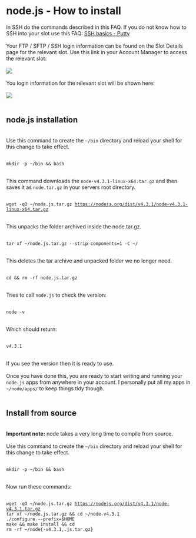 <h1>node.js - How to install</h1>

        
In SSH do the commands described in this FAQ. If you do not know how to SSH into your slot use this FAQ: <a href="https://www.feralhosting.com/faq/view?question=12">SSH basics - Putty</a><br>
<br>
Your FTP &#x2F; SFTP &#x2F; SSH login information can be found on the Slot Details page for the relevant slot. Use this link in your Account Manager to access the relevant slot:<br>
<br>
<img src="https://raw.github.com/feralhosting/feralfilehosting/master/Feral%20Wiki/0%20Generic/slot_detail_link.png"><br>
<br>
You login information for the relevant slot will be shown here:<br>
<br>
<img src="https://raw.github.com/feralhosting/feralfilehosting/master/Feral%20Wiki/0%20Generic/slot_detail_ssh.png"><br>
<br>
<h2>node.js installation</h2><br>
Use this command to create the <code>~&#x2F;bin</code> directory and reload your shell for this change to take effect.<br>
<br>
<pre><code>mkdir -p ~&#x2F;bin &amp;&amp; bash</code></pre><br>
This command downloads the <code>node-v4.3.1-linux-x64.tar.gz</code> and then saves it as <code>node.tar.gz</code> in your servers root directory.<br>
<br>
<pre><code>wget -qO ~&#x2F;node.js.tar.gz <a href="https://nodejs.org/dist/v4.3.1/node-v4.3.1-linux-x64.tar.gz">https:&#x2F;&#x2F;nodejs.org&#x2F;dist&#x2F;v4.3.1&#x2F;node-v4.3.1-linux-x64.tar.gz</a></code></pre><br>
This unpacks the folder archived inside the node.tar.gz.<br>
<br>
<pre><code>tar xf ~&#x2F;node.js.tar.gz --strip-components=1 -C ~&#x2F;</code></pre><br>
This deletes the tar archive and unpacked folder we no longer need.<br>
<br>
<pre><code>cd &amp;&amp; rm -rf node.js.tar.gz</code></pre><br>
Tries to call <code>node.js</code> to check the version:<br>
<br>
<pre><code>node -v</code></pre><br>
Which should return:<br>
<br>
<pre><code>v4.3.1</code></pre><br>
If you see the version then it is ready to use.<br>
<br>
Once you have done this, you are ready to start writing and running your <code>node.js</code> apps from anywhere in your account. I personally put all my apps in <code>~&#x2F;node&#x2F;apps&#x2F;</code> to keep things tidy though.<br>
<br>
<h2>Install from source</h2><br>
<strong>Important note:</strong> node takes a very long time to compile from source.<br>
<br>
Use this command to create the <code>~&#x2F;bin</code> directory and reload your shell for this change to take effect.<br>
<br>
<pre><code>mkdir -p ~&#x2F;bin &amp;&amp; bash</code></pre><br>
Now run these commands:<br>
<br>
<pre><code>wget -qO ~&#x2F;node.js.tar.gz <a href="https://nodejs.org/dist/v4.3.1/node-v4.3.1.tar.gz">https:&#x2F;&#x2F;nodejs.org&#x2F;dist&#x2F;v4.3.1&#x2F;node-v4.3.1.tar.gz</a>
tar xf ~&#x2F;node.js.tar.gz &amp;&amp; cd ~&#x2F;node-v4.3.1
.&#x2F;configure --prefix=$HOME
make &amp;&amp; make install &amp;&amp; cd
rm -rf ~&#x2F;node{-v4.3.1,.js.tar.gz}</code></pre><br>
<br>
